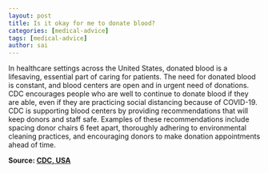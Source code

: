 ```yaml
---
layout: post
title: Is it okay for me to donate blood?
categories: [medical-advice]
tags: [medical-advice]
author: sai
---
```


In healthcare settings across the United States, donated blood is a lifesaving, essential part of caring for patients. The need for donated blood is constant, and blood centers are open and in urgent need of donations. CDC encourages people who are well to continue to donate blood if they are able, even if they are practicing social distancing because of COVID-19. CDC is supporting blood centers by providing recommendations that will keep donors and staff safe. Examples of these recommendations include spacing donor chairs 6 feet apart, thoroughly adhering to environmental cleaning practices, and encouraging donors to make donation appointments ahead of time.

**Source: [CDC, USA](https://www.cdc.gov/coronavirus/2019-ncov/faq.html)**